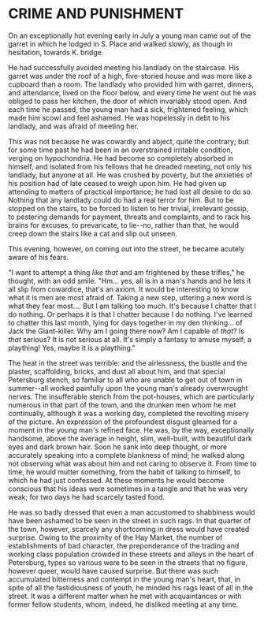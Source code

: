 CRIME AND PUNISHMENT
====================

On an exceptionally hot evening early in July a young man came out of
the garret in which he lodged in S. Place and walked slowly, as though
in hesitation, towards K. bridge.

He had successfully avoided meeting his landlady on the staircase. His
garret was under the roof of a high, five-storied house and was more
like a cupboard than a room. The landlady who provided him with garret,
dinners, and attendance, lived on the floor below, and every time
he went out he was obliged to pass her kitchen, the door of which
invariably stood open. And each time he passed, the young man had a
sick, frightened feeling, which made him scowl and feel ashamed. He was
hopelessly in debt to his landlady, and was afraid of meeting her.

This was not because he was cowardly and abject, quite the contrary; but
for some time past he had been in an overstrained irritable condition,
verging on hypochondria. He had become so completely absorbed in
himself, and isolated from his fellows that he dreaded meeting, not
only his landlady, but anyone at all. He was crushed by poverty, but the
anxieties of his position had of late ceased to weigh upon him. He had
given up attending to matters of practical importance; he had lost all
desire to do so. Nothing that any landlady could do had a real terror
for him. But to be stopped on the stairs, to be forced to listen to her
trivial, irrelevant gossip, to pestering demands for payment, threats
and complaints, and to rack his brains for excuses, to prevaricate, to
lie--no, rather than that, he would creep down the stairs like a cat and
slip out unseen.

This evening, however, on coming out into the street, he became acutely
aware of his fears.

"I want to attempt a thing _like that_ and am frightened by these
trifles," he thought, with an odd smile. "Hm... yes, all is in a man's
hands and he lets it all slip from cowardice, that's an axiom. It would
be interesting to know what it is men are most afraid of. Taking a new
step, uttering a new word is what they fear most.... But I am talking
too much. It's because I chatter that I do nothing. Or perhaps it is
that I chatter because I do nothing. I've learned to chatter this
last month, lying for days together in my den thinking... of Jack the
Giant-killer. Why am I going there now? Am I capable of _that_? Is
_that_ serious? It is not serious at all. It's simply a fantasy to amuse
myself; a plaything! Yes, maybe it is a plaything."

The heat in the street was terrible: and the airlessness, the bustle
and the plaster, scaffolding, bricks, and dust all about him, and that
special Petersburg stench, so familiar to all who are unable to get out
of town in summer--all worked painfully upon the young man's already
overwrought nerves. The insufferable stench from the pot-houses, which
are particularly numerous in that part of the town, and the drunken men
whom he met continually, although it was a working day, completed
the revolting misery of the picture. An expression of the profoundest
disgust gleamed for a moment in the young man's refined face. He was,
by the way, exceptionally handsome, above the average in height, slim,
well-built, with beautiful dark eyes and dark brown hair. Soon he sank
into deep thought, or more accurately speaking into a complete blankness
of mind; he walked along not observing what was about him and not caring
to observe it. From time to time, he would mutter something, from the
habit of talking to himself, to which he had just confessed. At these
moments he would become conscious that his ideas were sometimes in a
tangle and that he was very weak; for two days he had scarcely tasted
food.

He was so badly dressed that even a man accustomed to shabbiness would
have been ashamed to be seen in the street in such rags. In that quarter
of the town, however, scarcely any shortcoming in dress would have
created surprise. Owing to the proximity of the Hay Market, the number
of establishments of bad character, the preponderance of the trading
and working class population crowded in these streets and alleys in the
heart of Petersburg, types so various were to be seen in the streets
that no figure, however queer, would have caused surprise. But there was
such accumulated bitterness and contempt in the young man's heart, that,
in spite of all the fastidiousness of youth, he minded his rags least
of all in the street. It was a different matter when he met with
acquaintances or with former fellow students, whom, indeed, he disliked
meeting at any time.
